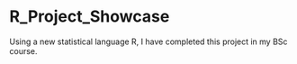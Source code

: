 # R_Project_Showcase
 Using a new statistical language R, I have completed this project in my BSc course.
